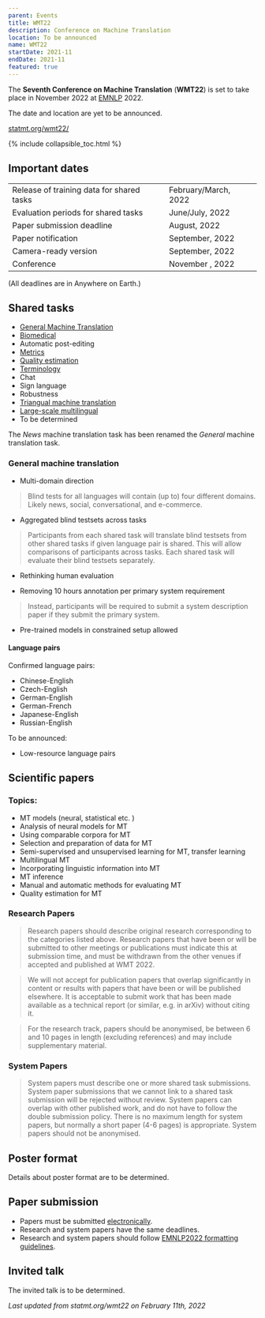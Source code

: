 ```yaml
---
parent: Events
title: WMT22
description: Conference on Machine Translation
location: To be announced
name: WMT22
startDate: 2021-11
endDate: 2021-11
featured: true
---
```


The **Seventh Conference on Machine Translation** (**WMT22**) is set to take place in November 2022 at [EMNLP](http://emnlp.org) 2022.

The date and location are yet to be announced.

[statmt.org/wmt22/](https://statmt.org/wmt22/)

{% include collapsible_toc.html %}


## Important dates

|     |     |
| --- | --- |
| Release of training data for shared tasks	| February/March, 2022 |
| Evaluation periods for shared tasks | June/July, 2022 |
| Paper submission deadline |August, 2022 |
| Paper notification | September, 2022 |
| Camera-ready version | September, 2022 |
| Conference | November , 2022 |

(All deadlines are in Anywhere on Earth.)


## Shared tasks

- [General Machine Translation](https://www.statmt.org/wmt22/translation-task.html)
- [Biomedical](https://www.statmt.org/wmt22/biomedical-translation-task.html)
- Automatic post-editing
- [Metrics](https://www.statmt.org/wmt22/metrics-task.html)
- [Quality estimation](https://www.statmt.org/wmt22/quality-estimation-task.html)
- [Terminology](https://www.statmt.org/wmt22/terminology-task.html)
- Chat
- Sign language
- Robustness
- [Triangual machine translation](https://www.statmt.org/wmt22/triangular-mt-task.html)
- [Large-scale multilingual](https://www.statmt.org/wmt22/large-scale-multilingual-translation-task.html)
- To be determined

The *News* machine translation task has been renamed the *General* machine translation task.


### General machine translation

- Multi-domain direction

> Blind tests for all languages will contain (up to) four different domains. Likely news, social, conversational, and e-commerce.

- Aggregated blind testsets across tasks

> Participants from each shared task will translate blind testsets from other shared tasks if given language pair is shared. This will allow comparisons of participants across tasks. Each shared task will evaluate their blind testsets separately.

- Rethinking human evaluation

- Removing 10 hours annotation per primary system requirement

> Instead, participants will be required to submit a system description paper if they submit the primary system.

- Pre-trained models in constrained setup allowed


#### Language pairs

Confirmed language pairs:
- Chinese-English
- Czech-English
- German-English
- German-French
- Japanese-English
- Russian-English

To be announced:
- Low-resource language pairs


## Scientific papers

### Topics:

- MT models (neural, statistical etc. )
- Analysis of neural models for MT
- Using comparable corpora for MT
- Selection and preparation of data for MT
- Semi-supervised and unsupervised learning for MT, transfer learning
- Multilingual MT
- Incorporating linguistic information into MT
- MT inference
- Manual and automatic methods for evaluating MT
- Quality estimation for MT


### Research Papers

> Research papers should describe original research corresponding to the categories listed above. Research papers that have been or will be submitted to other meetings or publications must indicate this at submission time, and must be withdrawn from the other venues if accepted and published at WMT 2022.

> We will not accept for publication papers that overlap significantly in content or results with papers that have been or will be published elsewhere. It is acceptable to submit work that has been made available as a technical report (or similar, e.g. in arXiv) without citing it.

> For the research track, papers should be anonymised, be between 6 and 10 pages in length (excluding references) and may include supplementary material.


### System Papers

> System papers must describe one or more shared task submissions. System paper submissions that we cannot link to a shared task submission will be rejected without review. System papers can overlap with other published work, and do not have to follow the double submission policy. There is no maximum length for system papers, but normally a short paper (4-6 pages) is appropriate. System papers should not be anonymised.


## Poster format

Details about poster format are to be determined.


## Paper submission

- Papers must be submitted [electronically](https://www.softconf.com/emnlp2022/WMT/).
- Research and system papers have the same deadlines.
- Research and system papers should follow [EMNLP2022 formatting guidelines](https://2022.emnlp.org/call-for-papers/style-and-formatting).


## Invited talk

The invited talk is to be determined.


*Last updated from statmt.org/wmt22 on February 11th, 2022*
